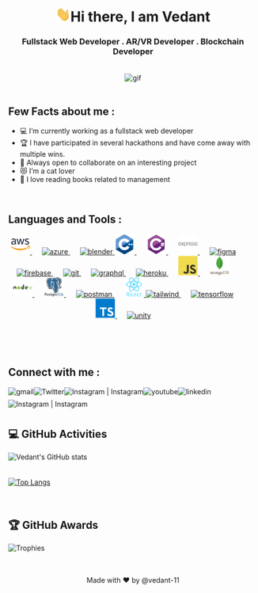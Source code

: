 <h1 align ="center"><img src="https://raw.githubusercontent.com/ABSphreak/ABSphreak/master/gifs/Hi.gif" width="30px" height="30px">Hi there, I am Vedant </h1>
<h3 align="center">Fullstack Web Developer . AR/VR Developer . Blockchain Developer</h3>


<br/>
<div width="full" ="2px" align="center" ><img align="center" alt="gif" width="320px" src="https://media.giphy.com/media/heIX5HfWgEYlW/giphy.gif" /></div>

<br/>
<h2>Few Facts about me :</h2>

- 💻 I’m currently working as a fullstack web developer
- 🏆 I have participated in several hackathons and have come away with multiple wins.
- 👯 Always open to collaborate on an interesting project 
- 😻 I’m a cat lover
- 📔 I love reading books related to management 

<br/>


<h2>Languages and Tools :</h2>

<p style="padding-right: 20px;" align="center"> <a style="padding-right: 20px;" href="https://aws.amazon.com" target="_blank" rel="noreferrer"> <img src="https://raw.githubusercontent.com/devicons/devicon/master/icons/amazonwebservices/amazonwebservices-original-wordmark.svg" alt="aws" width="40" height="40"/> </a> <a style="padding-right: 20px;" href="https://azure.microsoft.com/en-in/" target="_blank" rel="noreferrer"> <img src="https://www.vectorlogo.zone/logos/microsoft_azure/microsoft_azure-icon.svg" alt="azure" width="40" height="40"/> </a> <a href="https://www.blender.org/" target="_blank" rel="noreferrer"> <img src="https://download.blender.org/branding/community/blender_community_badge_white.svg" alt="blender" width="40" height="40"/> </a> <a style="padding-right: 20px;" href="https://www.w3schools.com/cpp/" target="_blank" rel="noreferrer"> <img src="https://raw.githubusercontent.com/devicons/devicon/master/icons/cplusplus/cplusplus-original.svg" alt="cplusplus" width="40" height="40"/> </a> <a style="padding-right: 20px;" href="https://www.w3schools.com/cs/" target="_blank" rel="noreferrer"> <img src="https://raw.githubusercontent.com/devicons/devicon/master/icons/csharp/csharp-original.svg" alt="csharp" width="40" height="40"/> </a> <a style="padding-right: 20px;" href="https://expressjs.com" target="_blank" rel="noreferrer"> <img src="https://raw.githubusercontent.com/devicons/devicon/master/icons/express/express-original-wordmark.svg" alt="express" width="40" height="40"/> </a> <a style="padding-right: 20px;" href="https://www.figma.com/" target="_blank" rel="noreferrer"> <img src="https://www.vectorlogo.zone/logos/figma/figma-icon.svg" alt="figma" width="40" height="40"/> </a> <a href="https://firebase.google.com/" style="padding-right: 20px;" target="_blank" rel="noreferrer"> <img src="https://www.vectorlogo.zone/logos/firebase/firebase-icon.svg" alt="firebase" width="40" height="40"/> </a> <a style="padding-right: 20px;" href="https://git-scm.com/" target="_blank" rel="noreferrer"> <img src="https://www.vectorlogo.zone/logos/git-scm/git-scm-icon.svg" alt="git" width="40" height="40"/> </a> <a style="padding-right: 20px;" href="https://graphql.org" target="_blank" rel="noreferrer"> <img src="https://www.vectorlogo.zone/logos/graphql/graphql-icon.svg" alt="graphql" width="40" height="40"/> </a> <a style="padding-right: 20px;" href="https://heroku.com" target="_blank" rel="noreferrer"> <img src="https://www.vectorlogo.zone/logos/heroku/heroku-icon.svg" alt="heroku" width="40" height="40"/> </a> <a style="padding-right: 20px;" href="https://developer.mozilla.org/en-US/docs/Web/JavaScript" target="_blank" rel="noreferrer"> <img src="https://raw.githubusercontent.com/devicons/devicon/master/icons/javascript/javascript-original.svg" alt="javascript" width="40" height="40"/> </a> <a style="padding-right: 20px;" style="padding-right: 20px;" href="https://www.mongodb.com/" target="_blank" rel="noreferrer"> <img src="https://raw.githubusercontent.com/devicons/devicon/master/icons/mongodb/mongodb-original-wordmark.svg" alt="mongodb" width="40" height="40"/> </a> <a  style="padding-right: 20px;" href="https://nodejs.org" target="_blank" rel="noreferrer"> <img src="https://raw.githubusercontent.com/devicons/devicon/master/icons/nodejs/nodejs-original-wordmark.svg" alt="nodejs" width="40" height="40"/> </a> <a style="padding-right: 20px;" href="https://www.postgresql.org" target="_blank" rel="noreferrer"> <img src="https://raw.githubusercontent.com/devicons/devicon/master/icons/postgresql/postgresql-original-wordmark.svg" alt="postgresql" width="40" height="40"/> </a> <a style="padding-right: 20px;" href="https://postman.com" target="_blank" rel="noreferrer"> <img src="https://www.vectorlogo.zone/logos/getpostman/getpostman-icon.svg" alt="postman" width="40" height="40"/> </a> <a href="https://reactjs.org/" target="_blank" rel="noreferrer"> <img src="https://raw.githubusercontent.com/devicons/devicon/master/icons/react/react-original-wordmark.svg" alt="react" width="40" height="40"/> </a> <a style="padding-right: 20px;" href="https://tailwindcss.com/" target="_blank" rel="noreferrer"> <img src="https://www.vectorlogo.zone/logos/tailwindcss/tailwindcss-icon.svg" alt="tailwind" width="40" height="40"/> </a> <a  style="padding-right: 20px;" href="https://www.tensorflow.org" target="_blank" rel="noreferrer"> <img src="https://www.vectorlogo.zone/logos/tensorflow/tensorflow-icon.svg" alt="tensorflow" width="40" height="40"/> </a> <a style="padding-right: 20px;" href="https://www.typescriptlang.org/" target="_blank" rel="noreferrer"> <img src="https://raw.githubusercontent.com/devicons/devicon/master/icons/typescript/typescript-original.svg" alt="typescript" width="40" height="40"/> </a> <a style="padding-right: 20px;" href="https://unity.com/" target="_blank" rel="noreferrer"> <img src="https://www.vectorlogo.zone/logos/unity3d/unity3d-icon.svg" alt="unity" width="40" height="40"/> </a> </p>



<br/>
<br/>
<br/>
<h2>Connect with me :</h2>


[<img align="left" alt="gmail"  height="25px" src="https://img.shields.io/badge/Gmail-D14836?style=for-the-badge&logo=gmail&logoColor=white"/>](mailto:v.vedantsingh.11@gmail.com)
[<img align="left" alt="Twitter"  height="25px" src="https://img.shields.io/badge/Twitter-1DA1F2?style=for-the-badge&logo=twitter&logoColor=white"/>](https://twitter.com/thatsocialguy_)
[<img align="left" alt="Instagram | Instagram"  height="25px" src="https://img.shields.io/badge/Instagram-E4405F?style=for-the-badge&logo=instagram&logoColor=white"/>](https://www.instagram.com/kartikeymahawar/)
[<img align="left" alt="youtube"  height="25px" src="https://img.shields.io/badge/YouTube-FF0000?style=for-the-badge&logo=youtube&logoColor=white"/>](https://www.youtube.com/channel/UCKiZn3fIpnFjgyX8LXfgmCA/)
[<img align="left" alt="linkedin"  height="25px" src="https://img.shields.io/badge/LinkedIn-0077B5?style=for-the-badge&logo=linkedin&logoColor=white"/>](https://www.linkedin.com/in/vedant-singh-a7145020a/)
[<img align="left" alt="Instagram | Instagram"  height="25px" src=" 	https://img.shields.io/badge/Discord-7289DA?style=for-the-badge&logo=discord&logoColor=white"/>](https://www.instagram.com/kartikeymahawar/)

<br/>
<br/>
<br/>
<h2>💻 GitHub Activities</h2>


![Vedant's GitHub stats](https://github-readme-stats.vercel.app/api?username=vedant-11&show_icons=true&count_private=true)
<br/>
<br/>
<br/>
 [![Top Langs](https://github-readme-stats.vercel.app/api/top-langs/?username=vedant-11&layout=compact)](https://github.com/kartikey321/cab_rider)
<br/>
<br/>
<br/>
<h2>🏆 GitHub Awards</h2>

![Trophies](https://github-profile-trophy.vercel.app/?username=vedant-11&theme=nord&column=8)
<br/>
<br/>
<br/>
<p align="center">Made with ❤️ by @vedant-11</p>

 
